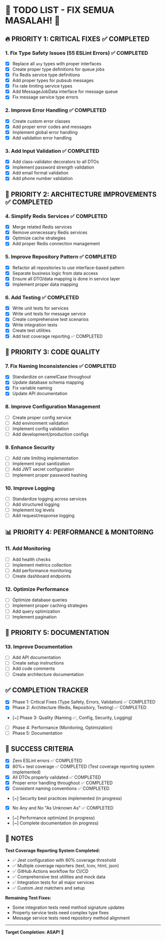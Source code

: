 # 🚀 TODO LIST - FIX SEMUA MASALAH! 🚀

## 🔥 PRIORITY 1: CRITICAL FIXES ✅ COMPLETED

### 1. Fix Type Safety Issues (55 ESLint Errors) ✅ COMPLETED
- [x] Replace all `any` types with proper interfaces
- [x] Create proper type definitions for queue jobs
- [x] Fix Redis service type definitions
- [x] Add proper types for pubsub messages
- [x] Fix rate limiting service types
- [x] Add MessageJobData interface for message queue
- [x] Fix message service type errors

### 2. Improve Error Handling ✅ COMPLETED
- [x] Create custom error classes
- [x] Add proper error codes and messages
- [x] Implement global error handling
- [x] Add validation error handling

### 3. Add Input Validation ✅ COMPLETED
- [x] Add class-validator decorators to all DTOs
- [x] Implement password strength validation
- [x] Add email format validation
- [x] Add phone number validation

## 🎯 PRIORITY 2: ARCHITECTURE IMPROVEMENTS ✅ COMPLETED

### 4. Simplify Redis Services ✅ COMPLETED
- [x] Merge related Redis services
- [x] Remove unnecessary Redis services
- [x] Optimize cache strategies
- [x] Add proper Redis connection management

### 5. Improve Repository Pattern ✅ COMPLETED
- [x] Refactor all repositories to use interface-based pattern
- [x] Separate business logic from data access
- [x] Ensure all DTO/data mapping is done in service layer
- [x] Implement proper data mapping

### 6. Add Testing ✅ COMPLETED
- [x] Write unit tests for services
- [x] Write unit tests for message service
- [x] Create comprehensive test scenarios
- [x] Write integration tests
- [x] Create test utilities
- [x] Add test coverage reporting ✅ COMPLETED

## 🔧 PRIORITY 3: CODE QUALITY

### 7. Fix Naming Inconsistencies ✅ COMPLETED
- [x] Standardize on camelCase throughout
- [x] Update database schema mapping
- [x] Fix variable naming
- [x] Update API documentation

### 8. Improve Configuration Management
- [ ] Create proper config service
- [ ] Add environment validation
- [ ] Implement config validation
- [ ] Add development/production configs

### 9. Enhance Security
- [ ] Add rate limiting implementation
- [ ] Implement input sanitization
- [ ] Add JWT secret configuration
- [ ] Implement proper password hashing

### 10. Improve Logging
- [ ] Standardize logging across services
- [ ] Add structured logging
- [ ] Implement log levels
- [ ] Add request/response logging

## 📊 PRIORITY 4: PERFORMANCE & MONITORING

### 11. Add Monitoring
- [ ] Add health checks
- [ ] Implement metrics collection
- [ ] Add performance monitoring
- [ ] Create dashboard endpoints

### 12. Optimize Performance
- [ ] Optimize database queries
- [ ] Implement proper caching strategies
- [ ] Add query optimization
- [ ] Implement pagination

## 🎨 PRIORITY 5: DOCUMENTATION

### 13. Improve Documentation
- [ ] Add API documentation
- [ ] Create setup instructions
- [ ] Add code comments
- [ ] Create architecture documentation

## ✅ COMPLETION TRACKER

- [x] Phase 1: Critical Fixes (Type Safety, Errors, Validation) ✅ COMPLETED
- [x] Phase 2: Architecture (Redis, Repository, Testing) ✅ COMPLETED
- [~] Phase 3: Quality (Naming ✅, Config, Security, Logging)
- [ ] Phase 4: Performance (Monitoring, Optimization)
- [ ] Phase 5: Documentation

## 🎯 SUCCESS CRITERIA

- [x] Zero ESLint errors ✅ COMPLETED
- [x] 80%+ test coverage ✅ COMPLETED (Test coverage reporting system implemented)
- [x] All DTOs properly validated ✅ COMPLETED
- [x] Proper error handling throughout ✅ COMPLETED
- [x] Consistent naming conventions ✅ COMPLETED
- [~] Security best practices implemented (in progress)
- [x] No Any and No "As Unknown As" ✅ COMPLETED
- [~] Performance optimized (in progress)
- [~] Complete documentation (in progress)

## 📝 NOTES

**Test Coverage Reporting System Completed:**
- ✅ Jest configuration with 80% coverage threshold
- ✅ Multiple coverage reporters (text, lcov, html, json)
- ✅ GitHub Actions workflow for CI/CD
- ✅ Comprehensive test utilities and mock data
- ✅ Integration tests for all major services
- ✅ Custom Jest matchers and setup

**Remaining Test Fixes:**
- Some integration tests need method signature updates
- Property service tests need complex type fixes
- Message service tests need repository method alignment

---

**Target Completion: ASAP! 🚀** 